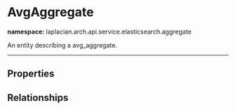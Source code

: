 # **AvgAggregate**
**namespace:** laplacian.arch.api.service.elasticsearch.aggregate

An entity describing a avg_aggregate.



---

## Properties

## Relationships